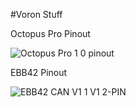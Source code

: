 #Voron Stuff


Octopus Pro Pinout

![Octopus Pro 1 0 pinout](https://user-images.githubusercontent.com/103503968/208415886-d454f8ad-9626-45f7-b0c7-64a101d51213.png)



EBB42 Pinout

![EBB42 CAN V1 1 V1 2-PIN](https://user-images.githubusercontent.com/103503968/208415960-6685d399-58f1-4da1-a816-9f8c4c61079c.png)
